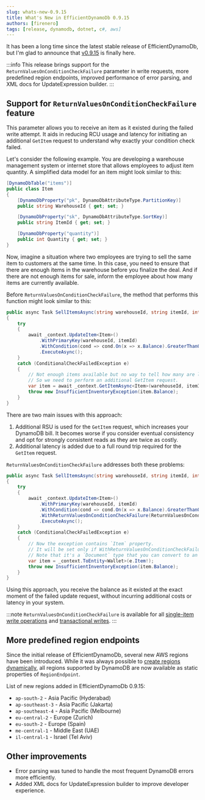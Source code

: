 ```yaml
---
slug: whats-new-0.9.15
title: What's New in EfficientDynamoDb 0.9.15
authors: [firenero]
tags: [release, dynamodb, dotnet, c#, aws]
---
```


It has been a long time since the latest stable release of EfficientDynamoDb, but I'm glad to announce that [v0.9.15](https://github.com/AllocZero/EfficientDynamoDb/releases/tag/effddb-v0.9.15) is finally here.

:::info
This release brings support for the `ReturnValuesOnConditionCheckFailure` parameter in write requests, more predefined region endpoints, improved performance of error parsing, and XML docs for UpdateExpression builder.
:::

## Support for `ReturnValuesOnConditionCheckFailure` feature

This parameter allows you to receive an item as it existed during the failed write attempt.
It aids in reducing RCU usage and latency for initiating an additional `GetItem` request to understand why exactly your condition check failed.

Let's consider the following example.
You are developing a warehouse management system or internet store that allows employees to adjust item quantity.
A simplified data model for an item might look similar to this:

```csharp
[DynamoDbTable("items")]
public class Item 
{
    [DynamoDbProperty("pk", DynamoDbAttributeType.PartitionKey)]
    public string WarehouseId { get; set; }

    [DynamoDbProperty("sk", DynamoDbAttributeType.SortKey)]
    public string ItemId { get; set; }

    [DynamoDbProperty("quantity")]
    public int Quantity { get; set; }
}
```

Now, imagine a situation where two employees are trying to sell the same item to customers at the same time.
In this case, you need to ensure that there are enough items in the warehouse before you finalize the deal.
And if there are not enough items for sale, inform the employee about how many items are currently available.

Before `ReturnValuesOnConditionCheckFailure`, the method that performs this function might look similar to this:

```csharp
public async Task SellItemsAsync(string warehouseId, string itemId, int quantity)
{
    try 
    {
        await _context.UpdateItem<Item>()
            .WithPrimaryKey(warehouseId, itemId)
            .WithCondition(cond => cond.On(x => x.Balance).GreaterThanOrEqualTo(10))
            .ExecuteAsync();
    }
    catch (ConditionalCheckFailedException e)
    {
        // Not enough items available but no way to tell how many are left.
        // So we need to perform an additional GetItem request.
        var item = await _context.GetItemAsync<Item>(warehouseId, itemId);
        throw new InsufficientInventoryException(item.Balance);
    }
}
```

There are two main issues with this approach:

1. Additional RSU is used for the `GetItem` request, which increases your DynamoDB bill.
It becomes worse if you consider eventual consistency and opt for strongly consistent reads as they are twice as costly.
2. Additional latency is added due to a full round trip required for the `GetItem` request.

`ReturnValuesOnConditionCheckFailure` addresses both these problems:

```csharp
public async Task SellItemsAsync(string warehouseId, string itemId, int quantity)
{
    try 
    {
        await _context.UpdateItem<Item>()
            .WithPrimaryKey(warehouseId, itemId)
            .WithCondition(cond => cond.On(x => x.Balance).GreaterThanOrEqualTo(10))
            .WithReturnValuesOnConditionCheckFailure(ReturnValuesOnConditionCheckFailure.AllOld)
            .ExecuteAsync();
    }
    catch (ConditionalCheckFailedException e)
    {
        // Now the exception contains `Item` property. 
        // It will be set only if WithReturnValuesOnConditionCheckFailure is set.
        // Note that it's a `Document` type that you can convert to an entity.
        var item = _context.ToEntity<Wallet>(e.Item!);
        throw new InsufficientInventoryException(item.Balance);
    }
}
```

Using this approach, you receive the balance as it existed at the exact moment of the failed update request, without incurring additional costs or latency in your system.

:::note
`ReturnValuesOnConditionCheckFailure` is available for all [single-item write operations](/docs/dev-guide/high-level/write) and [transactional writes](/docs/dev-guide/high-level/transact#transactwriteitems).
:::

## More predefined region endpoints

Since the initial release of EfficientDynamoDb, several new AWS regions have been introduced.
While it was always possible to [create regions dynamically](/docs/dev-guide/configuration/region-endpoint#create-regions-dynamically), all regions supported by DynamoDB are now available as static properties of `RegionEndpoint`.

List of new regions added in EfficientDynamoDb 0.9.15:

* `ap-south-2` - Asia Pacific (Hyderabad)
* `ap-southeast-3` - Asia Pacific (Jakarta)
* `ap-southeast-4` - Asia Pacific (Melbourne)
* `eu-central-2` - Europe (Zurich)
* `eu-south-2` - Europe (Spain)
* `me-central-1` - Middle East (UAE)
* `il-central-1` - Israel (Tel Aviv)

## Other improvements

* Error parsing was tuned to handle the most frequent DynamoDB errors more efficiently.
* Added XML docs for UpdateExpression builder to improve developer experience.
